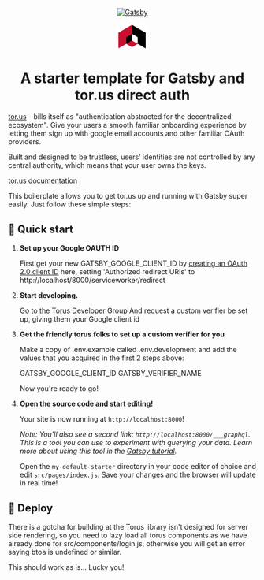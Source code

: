 <p align="center">
  <a href="https://app.tor.us">
   <img alt="Gatsby" src="https://app.tor.us/v1.4.4/img/torus-logo-blue.7d2a4a6b.svg" width="180" />
  </a>
</p>
<p align="center">
  <a href="https://www.gatsbyjs.org">
    <img alt="Gatsby" src="src/images/MUBCLogoImage.png" width="60" />
  </a>
</p>
<h1 align="center">
  A starter template for Gatsby and tor.us direct auth
</h1>

[tor.us](https://docs.tor.us/) - bills itself as "authentication abstracted for the decentralized ecosystem". Give your users a smooth familiar onboarding experience by letting them sign up with google email accounts and other familiar OAuth providers.

Built and designed to be trustless, users’ identities are not controlled by any central authority, which means that your user owns the keys.

[tor.us documentation](https://docs.tor.us/)

This boilerplate allows you to get tor.us up and running with Gatsby super easily. Just follow these simple steps:

## 🚀 Quick start

1.  **Set up your Google OAUTH ID**

    First get your new GATSBY_GOOGLE_CLIENT_ID by [creating an OAuth 2.0 client ID](https://console.developers.google.com/apis/credentials) here, setting 'Authorized redirect URIs' to http://localhost/8000/serviceworker/redirect

2.  **Start developing.**

    [Go to the Torus Developer Group](https://t.me/torusdev)
    And request a custom verifier be set up, giving them your Google client id

3.  **Get the friendly torus folks to set up a custom verifier for you**

    Make a copy of .env.example called .env.development and add the values that you acquired in the first 2 steps above:
    
    GATSBY_GOOGLE_CLIENT_ID
    GATSBY_VERIFIER_NAME

    Now you're ready to go!

4.  **Open the source code and start editing!**

    Your site is now running at `http://localhost:8000`!

    _Note: You'll also see a second link: _`http://localhost:8000/___graphql`_. This is a tool you can use to experiment with querying your data. Learn more about using this tool in the [Gatsby tutorial](https://www.gatsbyjs.org/tutorial/part-five/#introducing-graphiql)._

    Open the `my-default-starter` directory in your code editor of choice and edit `src/pages/index.js`. Save your changes and the browser will update in real time!

## 💫 Deploy

There is a gotcha for building at the Torus library isn't designed for server side rendering, so you need to lazy load all torus components as we have already done for src/components/login.js, otherwise you will get an error saying btoa is undefined or similar.

This should work as is... Lucky you!
